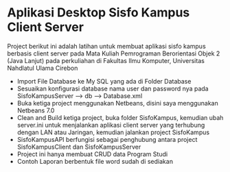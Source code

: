 # Aplikasi Desktop Sisfo Kampus Client Server
 Project berikut ini adalah latihan untuk membuat aplikasi sisfo kampus berbasis client server pada Mata Kuliah Pemrograman Berorientasi Objek 2 (Java Lanjut) pada perkuliahan di Fakultas Ilmu Komputer, Universitas Nahdlatul Ulama Cirebon
- Import File Database ke My SQL yang ada di Folder Database
- Sesuaikan konfigurasi database nama user dan password nya pada SisfoKampusServer --> db --> Database.xml
- Buka ketiga project menggunakan Netbeans, disini saya menggunakan Netbeans 7.0
- Clean and Build ketiga project, buka folder SisfoKampus, kemudian ubah server.ini untuk menjalankan aplikasi client server yang terhubung dengan LAN atau Jaringan, kemudian jalankan project SisfoKampus
- SisfoKampusAPI berfungisi sebagai penghubung antara project SisfoKampusClient dan SisfoKampusServer
- Project ini hanya membuat CRUD data Program Studi
- Contoh Laporan berbentuk file word sudah di sediakan
